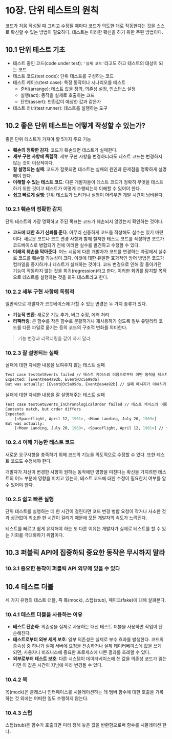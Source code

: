 # 10장. 단위 테스트의 원칙

코드가 처음 작성될 때 그리고 수정될 때마다 코드가 의도한 대로 작동한다는 것을 스스로 확신할 수 있는 방법이 필요하다. 테스트는 이러한 확신을 하기 위한 주된 방법이다.



## 10.1 단위 테스트 기초

* 테스트 중인 코드(code under test): `'실제 코드'`라고도 하고 테스트의 대상이 되는 코드
* 테스트 코드(test code): 단위 테스트를 구성하는 코드
* 테스트 케이스(test case): 특정 동작이나 시나리오를 테스트
    * 준비(arrange): 테스트 값을 정의, 의존성 설정, 인스턴스 설정
    * 실행(act): 동작을 실제로 호출하는 코드
    * 단언(assert): 반환값이 예상한 값과 같은가
* 테스트 러너(test runner): 테스트를 실행하는 도구



## 10.2 좋은 단위 테스트는 어떻게 작성할 수 있는가?

좋은 단위 테스트가 가져야 할 5가지 주요 기능

* **훼손의 정확한 감지**: 코드가 훼손되면 테스트가 실패한다.
* **세부 구현 사항에 독립적**: 세부 구현 사항을 변경하더라도 테스트 코드는 변경하지 않는 것이 이상적이다.
* **잘 설명되는 실패**: 코드가 잘못되면 테스트는 실패의 원인과 문제점을 명확하게 설명해야 한다.
* **이해할 수 있는 테스트 코드**: 다른 개발자들이 테스트 코드가 정확히 무엇을 테스트하기 위한 것이고 테스트가 어떻게 수행되는지 이해할 수 있어야 한다.
* **쉽고 빠르게 실행**: 단위 테스트가 느리거나 실행이 어려우면 개발 시간이 낭비된다.



### 10.2.1 훼손의 정확한 감지

단위 테스트의 가장 명확하고 주된 목표는 코드가 훼손되지 않았는지 확인하는 것이다.

* **코드에 대한 초기 신뢰를 준다**. 아무리 신중하게 코드를 작성해도 실수는 있기 마련이다. 새로운 코드나 코드 변경 사항과 함께 철저한 테스트 코드를 작성하면 코드가 코드베이스로 병합되기 전에 이러한 실수를 발견하고 수정할 수 있다.
* **미래의 훼손을 막아준다**. 어느 시점에 다른 개발자가 코드를 변경하는 과정에서 실수로 코드를 훼손할 가능성이 크다. 이것에 대한 유일한 효과적인 방어 방법은 코드가 컴파일을 중지하거나 테스트가 실패하는 것이다. 코드 변경으로 인해 잘 돌아가던 기능이 작동하지 않는 것을 회귀(regression)라고 한다. 이러한 회귀를 탐지할 목적으로 테스트를 실행하는 것을 회귀 테스트라고 한다.



### 10.2.2 세부 구현 사항에 독립적

일반적으로 개발자가 코드베이스에 가할 수 있는 변경은 두 가지 종류가 있다.

* **기능적 변환**: 새로운 기능 추가, 버그 수정, 에러 처리
* **리팩터링**: 큰 함수를 작은 함수로 분활하거나 재사용하기 쉽도록 일부 유틸리티 코드를 다른 파일로 옮기는 등의 코드의 구조적 변화를 의미한다.



> 기능 변경과 리팩터링을 같이 하지 말라



### 10.2.3 잘 설명되는 실패

실패에 대한 자세한 내용을 보여주지 않는 테스트 실패

```bash
Test case testGetEvents failed // 테스트 케이스의 이름으로부터 어떤 동작을 테스트하는지 알 수 없다.
Expected: [Event@ea4a92b, Event@3c5a99da]
But was actually: [Event@3c5a99da, Event@ea4a92b] // 실패 메시지가 이해하기 어렵다.
```

실패에 대한 자세한 내용을 잘 설명해주는 테스트 실패

```bash
Test case testGetEvents_inChronologicalOrder failed // 테스트 케이스의 이름으로부터 어떤 동작이 테스트되고 있는지 알 수 있다.
Contents match, but order differs
Expected:
	[<Spaceflight, April 12, 1961>, <Moon Landing, July 20, 1969>]
But was actually: 
	[<Moon Landing, July 20, 1969>, <Spaceflight, April 12, 1961>] // 실패 메시지가 명확하다.
```



### 10.2.4 이해 가능한 테스트 코드

새로운 요구사항을 충족하기 위해 코드의 기능을 의도적으로 수정할 수 있다. 또한 테스트 코드도 수정해야 한다.

개발자가 자신이 변경한 사항이 원하는 동작에만 영향을 미친다는 확신을 가지려면 테스트의 어느 부분에 영향을 미치고 있는지, 테스트 코드에 대한 수정이 필요한지 여부를 알 수 있어야 한다.



### 10.2.5 쉽고 빠른 실행

단위 테스트를 실행하는 데 한 시간이 걸린다면 코드 변경 병합 요청이 작거나 사소한 것과 상관없이 최소한 한 시간이 걸리기 때문에 모든 개발자의 속도가 느려진다.

테스트를 빠르고 쉽게 유지해야 하는 또 다른 이유는 개발자가 실제로 테스트를 할 수 있는 기회를 극대화하기 위함이다.



## 10.3 퍼블릭 API에 집중하되 중요한 동작은 무시하지 말라

### 10.3.1 중요한 동작이 퍼블릭 API 외부에 있을 수 있다



## 10.4 테스트 더블

세 가지 유형의 테스트 더블, 즉 목(mock), 스텁(stub), 페이크(fake)에 대해 살펴본다.



### 10.4.1 테스트 더블을 사용하는 이유

* **테스트 단순화**: 의존성을 실제로 사용하는 대신 테스트 더블을 사용하면 작업이 단순해진다.
* **테스트로부터 외부 세계 보호**: 일부 의존성은 실제로 부수 효과를 발생한다. 코드의 종속성 중 하나가 실제 서버에 요청을 전송하거나 실제 데이터베이스에 값을 쓰게 되면, 사용자나 비즈니스에 중요한 프로세스에 나쁜 결과를 초래할 수 있다.
* **외부로부터 테스트 보호**: 다른 시스템이 데이터베이스에 쓴 값을 의존성 코드가 읽는다면 이 값은 시간이 지남에 따라 변경될 수 있다.



### 10.4.2 목

목(mock)은 클래스나 인터페이스를 시뮬레이션하는 데 멤버 함수에 대한 호출을 기록하는 것 외에는 어떠한 일도 수행하지 않는다.



### 10.4.3 스텁

스텁(stub)은 함수가 호출되면 미리 정해 놓은 값을 반환함으로써 함수를 시뮬레이션 한다.

